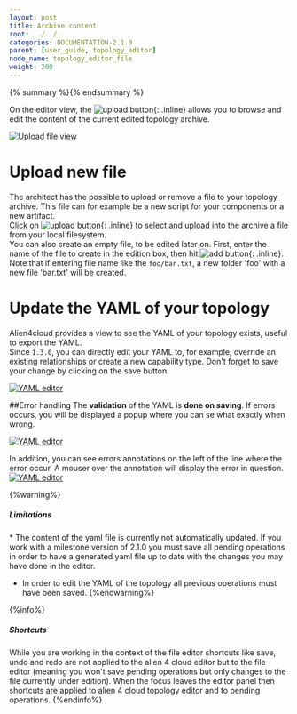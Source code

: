 ```yaml
---
layout: post
title: Archive content
root: ../../..
categories: DOCUMENTATION-2.1.0
parent: [user_guide, topology_editor]
node_name: topology_editor_file
weight: 200
---
```


{% summary %}{% endsummary %}


On the editor view, the ![upload button](../../images/2.1.0/user_guide/archive_content_btn.png){: .inline} allows you to browse and edit the content of the current edited topology archive.

[![Upload file view](../../images/2.1.0/user_guide/upload-file-menu.png)](../../images/2.1.0/user_guide/upload-file-menu.png)

# Upload new file
The architect has the possible to upload or remove a file to your topology archive. This file can for example be a new script for your components or a new artifact.  
Click on ![upload button](../../images/2.1.0/user_guide/upload-file-menu-upload-button.png){: .inline} to select and upload into the archive a file from your local filesystem.  
You can also create an empty file, to be edited later on. First, enter the name of the file to create in the edition box, then hit ![add button](../../images/2.1.0/user_guide/upload-file-menu-add-button.png){: .inline}. Note that if entering file name like the `foo/bar.txt`, a new folder 'foo' with a new file 'bar.txt' will be created.


# Update the YAML of your topology

Alien4cloud provides a view to see the YAML of your topology exists, useful to export the YAML.  
Since `1.3.0`,  you can directly edit your YAML to, for example, override an existing relationships or create a new capability type.
Don't forget to save your change by clicking on the save button.

[![YAML editor](../../images/2.1.0/user_guide/editor-yaml-view.png)](../../images/2.1.0/user_guide/editor-yaml-view.png)

##Error handling
The __validation__ of the YAML is __done on saving__. If errors occurs, you will be displayed a popup where you can se what exactly when wrong.

[![YAML editor](../../images/2.1.0/user_guide/topology_editor/yaml_editor_validation_popup.png)](../../images/2.1.0/user_guide/topology_editor/yaml_editor_validation_popup.png)

In addition, you can see errors annotations on the left of the line where the error occur. A mouser over the annotation will display the error in question.
[![YAML editor](../../images/2.1.0/user_guide/topology_editor/yaml_editor_validation_annotation.png)](../../images/2.1.0/user_guide/topology_editor/yaml_editor_validation_annotation.png)

{%warning%}
<h5>Limitations</h5>
* The content of the yaml file is currently not automatically updated. If you work with a milestone version of 2.1.0 you must save all pending operations in order to have a generated yaml file up to date with the changes you may have done in the editor.

* In order to edit the YAML of the topology all previous operations must have been saved.
{%endwarning%}

{%info%}
<h5>Shortcuts</h5>
While you are working in the context of the file editor shortcuts like save, undo and redo are not applied to the alien 4 cloud editor but to the file editor (meaning you won't save pending operations but only changes to the file currently under edition). When the focus leaves the editor panel then shortcuts are applied to alien 4 cloud topology editor and to pending operations.
{%endinfo%}
